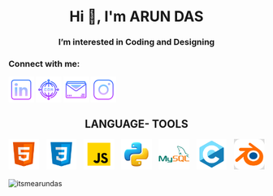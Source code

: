 <html>
  <head>
    <style> 
    .skills{
      display: flex;
      flex-direction: row;
      justify-content: space-between;
    }     
    </style>
  </head>
  <body>
    <h1 align="center"font-size= "3rem" color= "white" transition= "transform 0.3s ease" >Hi 👋, I'm ARUN DAS</h1>
<h3  align="center">I’m interested in Coding and Designing</h3>

<h3 align="left">Connect with me:</h3>
<p align="left">
<a href="https://www.linkedin.com/in/itsmearundas-kunnel/" target="blank"><img align="center" src="./images/icon-linkedin.png" alt="itsmearundas" height="50" width="50" /></a>
<a href="#" target="blank"><img align="center" src="./images/icon-website.png" alt="itsmearundas" height="50" width="50" /></a>
<a href=mailto:"itsmearundasofficial@gmail.com" target="blank"><img align="center" src="./images/icon-email.png" alt="itsmearundas" height="50" width="50" /></a>
<a href="https://instagram.com/itsmearundas" target="blank"><img align="center" src="./images/icon-instagram.png" alt="itsmearundas" height="50" width="50" /></a>
</p>

<h2 align="center"> LANGUAGE-  TOOLS</h2>
<p class="skills" align="center">
   <a href="https://www.w3.org/html/" target="_blank" rel="noreferrer"> <img src="./images/icon-html.png" alt="html5" width="60" height="60"/> </a> 
     <a href="https://www.w3schools.com/css/" target="_blank" rel="noreferrer"> <img src="./images/icon-css.png" alt="css3" width="60" height="60"/> </a>
    <a href="https://developer.mozilla.org/en-US/docs/Web/JavaScript" target="_blank" rel="noreferrer"> <img src="./images/icon-js.png" alt="javascript" width="60" height="60"/> </a>
    <a href="https://www.python.org" target="_blank" rel="noreferrer"> <img src="./images/icon-python.png" alt="python" width="60" height="60"/> </a>
    <a href="https://www.mysql.com/" target="_blank" rel="noreferrer"> <img src="./images/icon-mysql.png" alt="mysql" width="60" height="60"/> </a> 
    <a href="https://www.cprogramming.com/" target="_blank" rel="noreferrer"> <img src="./images/icon-c.png" alt="c"  width="60" height="60"/> </a>
    <a href="https://www.blender.org/" target="_blank" rel="noreferrer"> <img src="./images/icon-blender.png" alt="blender" width="60" height="60"/> </a>

<p><img align="center" src="https://github-readme-stats.vercel.app/api/top-langs?username=itsmearundas&show_icons=true&locale=en&layout=compact" alt="itsmearundas" /></p>

  </body>
</html>